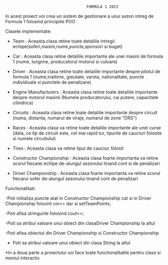                                         FORMULA 1 2023


In acest proiect voi crea un sistem de gestionare a unui sezon intreg de Formula 1 folosind principiile POO

Clasele implementate:

- Team :
   Aceasta clasa retine toate detaliile intregii echipe(soferi,masini,nume,puncte,sponsori si buget) 

- Car : 
  Aceasta clasa retine detaliile importante ale unei masini de formula 1 (nume, lungime, producatorul motorul si culoare)


- Driver :
  Aceasta clasa retine toate detaliile importante despre pilotul de formula 1 (nume,inaltime, greutate, varsta, nationalitate, puncte individiuale si punctele de penalizare)

- Engine Manufacturers :
  Aceasta clasa retine toate detaliile importante despre motorul masinii (Numele producatorului, cai putere, capacitate cilindrica)


- Circuits :
  Aceasta clasa retine toate detaliile importante despre circuit (numa, distanta, numarul de viraje, numarul de zone "DRS")

- Races : 
  Aceasta clasa va retine toate detaliile importante ale unei curse (data, ce tip de circuit este, cel mai rapid tur, tipurile de cauciuri folosite si numele circuitului)

- Tires : 
  Aceasta clasa va retine tipul de cauciuc folosit

- Constructor Championship :
  Aceasta clasa foarte importanta va retine scorul fiecarei echipe de-alungul sezonului tinand cont si de penalizari

- Driver Championship : 
  Aceasta clasa foarte importanta va retine scorul fiecarui sofer de-alungul sezonului tinand cont de penalizari



Functionalitati:

-Poti initializa puncte atat in Constructor Championship cat si in Driver Championship folosint cin>> dar si setTeamPoints;

-Poti afisa stringurile folosind cout<<;

-Poti sa atribui valoare unui obiect din clasaDriver Championship la altul

-Poti afisa obiectul din Driver Championship si Constructor Championship

- Poti sa atribui valoare unui obiect din clasa String la altul


*In a doua parte a proiectului voi face toate functionalitatile pentru clase si meniul interactiv